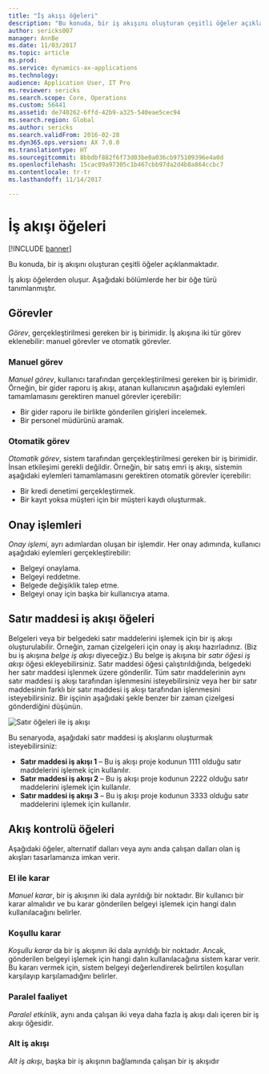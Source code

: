 ```yaml
---
title: "İş akışı öğeleri"
description: "Bu konuda, bir iş akışını oluşturan çeşitli öğeler açıklanmaktadır."
author: sericks007
manager: AnnBe
ms.date: 11/03/2017
ms.topic: article
ms.prod: 
ms.service: dynamics-ax-applications
ms.technology: 
audience: Application User, IT Pro
ms.reviewer: sericks
ms.search.scope: Core, Operations
ms.custom: 56441
ms.assetid: de740262-6ffd-42b9-a325-540eae5cec94
ms.search.region: Global
ms.author: sericks
ms.search.validFrom: 2016-02-28
ms.dyn365.ops.version: AX 7.0.0
ms.translationtype: HT
ms.sourcegitcommit: 8bbdbf882f6f73d03be0a036cb975109396e4a0d
ms.openlocfilehash: 15cac09a97305c1b467cbb97da2d4b8a864ccbc7
ms.contentlocale: tr-tr
ms.lasthandoff: 11/14/2017

---
```


# <a name="workflow-elements"></a>İş akışı öğeleri

[!INCLUDE [banner](../includes/banner.md)]

Bu konuda, bir iş akışını oluşturan çeşitli öğeler açıklanmaktadır.

İş akışı öğelerden oluşur. Aşağıdaki bölümlerde her bir öğe türü tanımlanmıştır.

## <a name="tasks"></a>Görevler
*Görev*, gerçekleştirilmesi gereken bir iş birimidir. İş akışına iki tür görev eklenebilir: manuel görevler ve otomatik görevler.

### <a name="manual-task"></a>Manuel görev

*Manuel görev*, kullanıcı tarafından gerçekleştirilmesi gereken bir iş birimidir. Örneğin, bir gider raporu iş akışı, atanan kullanıcının aşağıdaki eylemleri tamamlamasını gerektiren manuel görevler içerebilir:

-   Bir gider raporu ile birlikte gönderilen girişleri incelemek.
-   Bir personel müdürünü aramak.

### <a name="automated-task"></a>Otomatik görev

*Otomatik görev*, sistem tarafından gerçekleştirilmesi gereken bir iş birimidir. İnsan etkileşimi gerekli değildir. Örneğin, bir satış emri iş akışı, sistemin aşağıdaki eylemleri tamamlamasını gerektiren otomatik görevler içerebilir:

-   Bir kredi denetimi gerçekleştirmek.
-   Bir kayıt yoksa müşteri için bir müşteri kaydı oluşturmak.

## <a name="approval-processes"></a>Onay işlemleri
*Onay işlemi*, ayrı adımlardan oluşan bir işlemdir. Her onay adımında, kullanıcı aşağıdaki eylemleri gerçekleştirebilir:

-   Belgeyi onaylama.
-   Belgeyi reddetme.
-   Belgede değişiklik talep etme.
-   Belgeyi onay için başka bir kullanıcıya atama.

## <a name="line-item-workflow-elements"></a>Satır maddesi iş akışı öğeleri
Belgeleri veya bir belgedeki satır maddelerini işlemek için bir iş akışı oluşturulabilir. Örneğin, zaman çizelgeleri için onay iş akışı hazırladınız. (Biz bu iş akışına *belge iş akışı* diyeceğiz.) Bu belge iş akışına bir *satır öğesi iş akışı* öğesi ekleyebilirsiniz. Satır maddesi öğesi çalıştırıldığında, belgedeki her satır maddesi işlenmek üzere gönderilir. Tüm satır maddelerinin aynı satır maddesi iş akışı tarafından işlenmesini isteyebilirsiniz veya her bir satır maddesinin farklı bir satır maddesi iş akışı tarafından işlenmesini isteyebilirsiniz. Bir işçinin aşağıdaki şekle benzer bir zaman çizelgesi gönderdiğini düşünün.

![Satır öğeleri ile iş akışı](./media/workflow_lineitemworkflow.gif) 

Bu senaryoda, aşağıdaki satır maddesi iş akışlarını oluşturmak isteyebilirsiniz:

-   **Satır maddesi iş akışı 1** – Bu iş akışı proje kodunun 1111 olduğu satır maddelerini işlemek için kullanılır.
-   **Satır maddesi iş akışı 2** – Bu iş akışı proje kodunun 2222 olduğu satır maddelerini işlemek için kullanılır.
-   **Satır maddesi iş akışı 3** – Bu iş akışı proje kodunun 3333 olduğu satır maddelerini işlemek için kullanılır.

## <a name="flow-control-elements"></a>Akış kontrolü öğeleri
Aşağıdaki öğeler, alternatif dalları veya aynı anda çalışan dalları olan iş akışları tasarlamanıza imkan verir.

### <a name="manual-decision"></a>El ile karar

*Manuel karar*, bir iş akışının iki dala ayrıldığı bir noktadır. Bir kullanıcı bir karar almalıdır ve bu karar gönderilen belgeyi işlemek için hangi dalın kullanılacağını belirler.

### <a name="conditional-decision"></a>Koşullu karar

*Koşullu karar* da bir iş akışının iki dala ayrıldığı bir noktadır. Ancak, gönderilen belgeyi işlemek için hangi dalın kullanılacağına sistem karar verir. Bu kararı vermek için, sistem belgeyi değerlendirerek belirtilen koşulları karşılayıp karşılamadığını belirler.

### <a name="parallel-activity"></a>Paralel faaliyet

*Paralel etkinlik*, aynı anda çalışan iki veya daha fazla iş akışı dalı içeren bir iş akışı öğesidir.

### <a name="subworkflow"></a>Alt iş akışı

*Alt iş akışı*, başka bir iş akışının bağlamında çalışan bir iş akışıdır




